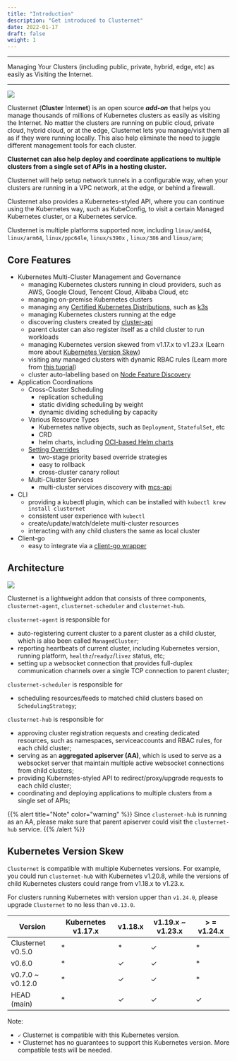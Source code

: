 ```yaml
---
title: "Introduction"
description: "Get introduced to Clusternet"
date: 2022-01-17
draft: false
weight: 1
---
```


----

Managing Your Clusters (including public, private, hybrid, edge, etc) as easily as Visiting the Internet.

----

![](/images/clusternet-in-a-nutshell.png)

Clusternet (**Cluster** Inter**net**) is an open source ***add-on*** that helps you manage thousands of millions of
Kubernetes clusters as easily as visiting the Internet. No matter the clusters are running on public cloud, private
cloud, hybrid cloud, or at the edge, Clusternet lets you manage/visit them all as if they were running locally. This
also help eliminate the need to juggle different management tools for each cluster.

**Clusternet can also help deploy and coordinate applications to multiple clusters from a single set of APIs in a
hosting cluster.**

Clusternet will help setup network tunnels in a configurable way, when your clusters are running in a VPC network, at
the edge, or behind a firewall.

Clusternet also provides a Kubernetes-styled API, where you can continue using the Kubernetes way, such as KubeConfig,
to visit a certain Managed Kubernetes cluster, or a Kubernetes service.

Clusternet is multiple platforms supported now, including `linux/amd64`, `linux/arm64`, `linux/ppc64le`, `linux/s390x`
, `linux/386` and `linux/arm`;

## Core Features

- Kubernetes Multi-Cluster Management and Governance
  - managing Kubernetes clusters running in cloud providers, such as AWS, Google Cloud, Tencent Cloud, Alibaba Cloud,
    etc
  - managing on-premise Kubernetes clusters
  - managing any [Certified Kubernetes Distributions](https://www.cncf.io/certification/software-conformance/), such
    as [k3s](https://github.com/k3s-io/k3s)
  - managing Kubernetes clusters running at the edge
  - discovering clusters created by [cluster-api](https://github.com/kubernetes-sigs/cluster-api)
  - parent cluster can also register itself as a child cluster to run workloads
  - managing Kubernetes version skewed from v1.17.x to v1.23.x (Learn more
    about [Kubernetes Version Skew](/docs/introduction/#kubernetes-version-skew))
  - visiting any managed clusters with dynamic RBAC rules (Learn more
    from [this tuorial](/docs/tutorials/cluster-management/visiting-child-clusters-with-rbac/))
  - cluster auto-labelling based on [Node Feature Discovery](https://github.com/kubernetes-sigs/node-feature-discovery)
- Application Coordinations
  - Cross-Cluster Scheduling
    - replication scheduling
    - static dividing scheduling by weight
    - dynamic dividing scheduling by capacity
  - Various Resource Types
    - Kubernetes native objects, such as `Deployment`, `StatefulSet`, etc
    - CRD
    - helm charts, including [OCI-based Helm charts](https://helm.sh/docs/topics/registries/)
  - [Setting Overrides](/docs/tutorials/multi-cluster-apps/setting-overrides/)
    - two-stage priority based override strategies
    - easy to rollback
    - cross-cluster canary rollout
  - Multi-Cluster Services
    - multi-cluster services discovery with [mcs-api](https://github.com/kubernetes-sigs/mcs-api)
- CLI
  - providing a kubectl plugin, which can be installed with `kubectl krew install clusternet`
  - consistent user experience with `kubectl`
  - create/update/watch/delete multi-cluster resources
  - interacting with any child clusters the same as local cluster
- Client-go
  - easy to integrate via
    a [client-go wrapper](https://github.com/clusternet/clusternet/blob/main/examples/clientgo/READEME.md)

## Architecture

![](/images/clusternet-arch.png)

Clusternet is a lightweight addon that consists of three components, `clusternet-agent`, `clusternet-scheduler`
and `clusternet-hub`.

`clusternet-agent` is responsible for

- auto-registering current cluster to a parent cluster as a child cluster, which is also been called `ManagedCluster`;
- reporting heartbeats of current cluster, including Kubernetes version, running platform, `healthz`/`readyz`/`livez`
  status, etc;
- setting up a websocket connection that provides full-duplex communication channels over a single TCP connection to
  parent cluster;

`clusternet-scheduler` is responsible for

- scheduling resources/feeds to matched child clusters based on `SchedulingStrategy`;

`clusternet-hub` is responsible for

- approving cluster registration requests and creating dedicated resources, such as namespaces, serviceaccounts and RBAC
  rules, for each child cluster;
- serving as an **aggregated apiserver (AA)**, which is used to serve as a websocket server that maintain multiple
  active websocket connections from child clusters;
- providing Kubernstes-styled API to redirect/proxy/upgrade requests to each child cluster;
- coordinating and deploying applications to multiple clusters from a single set of APIs;

{{% alert title="Note" color="warning" %}}
Since `clusternet-hub` is running as an AA, please make sure that parent apiserver could visit the `clusternet-hub` service.
{{% /alert %}}

## Kubernetes Version Skew

`Clusternet` is compatible with multiple Kubernetes versions. For example, you could run `clusternet-hub` with
Kubernetes v1.20.8, while the versions of child Kubernetes clusters could range from v1.18.x to v1.23.x.

For clusters running Kubernetes with version upper than `v1.24.0`, please upgrade `Clusternet` to no less than `v0.13.0`.

| Version           | Kubernetes v1.17.x | v1.18.x | v1.19.x ~ v1.23.x | > = v1.24.x |
| ----------------- | ------------------ | ------- | ----------------- | ----------- |
| Clusternet v0.5.0 | \*                 | \*      | ✓                 | \*          |
| v0.6.0            | \*                 | ✓       | ✓                 | \*          |
| v0.7.0 ~ v0.12.0  | \*                 | ✓       | ✓                 | \*          |
| HEAD (main)       | \*                 | ✓       | ✓                 | ✓           |

Note:

* `✓` Clusternet is compatible with this Kubernetes version.
* `*` Clusternet has no guarantees to support this Kubernetes version. More compatible tests will be needed.

